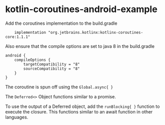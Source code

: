 # kotlin-coroutines-android-example

Add the coroutines implementation to the build.gradle

```
    implementation "org.jetbrains.kotlinx:kotlinx-coroutines-core:1.1.1"
```

Also ensure that the compile options are set to java 8 in the build.gradle
```
android {
    compileOptions {
        targetCompatibility = "8"
        sourceCompatibility = "8"
    }
}
```

The coroutine is spun off using the `Global.async{ }` 

The `Deferred<>` Object functions similar to a promise. 

To use the output of a Deferred object, add the `runBlocking{ }` function to execute the closure. This functions similar to an await function in other languages.
